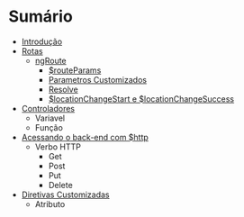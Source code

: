 # Sumário

* [Introdução](README.md)
* [Rotas](route/README.md)
  * [ngRoute](ngroute/README.md)
    * [$routeParams](ngroute/routeparams.md)
    * [Parametros Customizados](ngroute/paramcustom.md)
    * [Resolve](ngroute/resolve.md)
    * [$locationChangeStart e $locationChangeSuccess](location)
* [Controladores](controller.md)
  * Variavel
  * Função
* [Acessando o back-end com $http](http.md)
  * Verbo HTTP
    * Get
    * Post
    * Put
    * Delete
* [Diretivas Customizadas](directive-custom.md)
  * Atributo


